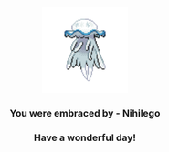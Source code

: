 <p align="center">
    <img src="https://raw.githubusercontent.com/PokeAPI/sprites/master/sprites/pokemon/793.png" width="150" height="150">
</p>
<h3 align="center">You were embraced by - <b>Nihilego</b></h3>
<h3 align="center">Have a wonderful day!</h3>
